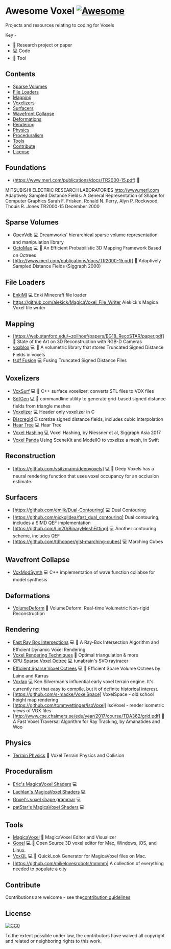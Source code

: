 # Awesome Voxel [![Awesome](https://awesome.re/badge.svg)](https://awesome.re)

Projects and resources relating to coding for Voxels

Key -

- :page_facing_up: Research project or paper
- :computer: Code
- :art: Tool

## Contents

- [Sparse Volumes](#sparse-volumes)
- [File Loaders](#file-loaders)
- [Mapping](#mapping)
- [Voxelizers](#voxelizers)
- [Surfacers](#surfacers)
- [Wavefront Collapse](#wavefront-collapse)
- [Deformations](#deformations)
- [Rendering](#rendering)
- [Physics](#physics)
- [Proceduralism](#proceduralism)
- [Tools](#tools)
- [Contribute](#contribute)
- [License](#license)

## Foundations

- (https://www.merl.com/publications/docs/TR2000-15.pdf) :page_facing_up: 

MITSUBISHI ELECTRIC RESEARCH LABORATORIES
http://www.merl.com
Adaptively Sampled Distance Fields: A
General Representation of Shape for
Computer Graphics
Sarah F. Frisken, Ronald N. Perry, Alyn P. Rockwood, Thouis R. Jones
TR2000-15 December 2000

## Sparse Volumes

- [OpenVdb](http://www.openvdb.org/) :computer: Dreamworks' hierarchical sparse volume representation and manipulation library
- [OctoMap](http://octomap.github.io/) :computer: :art: An Efficient Probabilistic 3D Mapping Framework Based on Octrees
- [http://www.merl.com/publications/docs/TR2000-15.pdf] :page_facing_up: Adaptively Sampled Distance Fields (Siggraph 2000)

## File Loaders

- [EnkiMI](https://github.com/dougbinks/enkiMI) :computer: Enki Minecraft file loader
- https://github.com/aiekick/MagicaVoxel_File_Writer Aiekick's Magica Voxel file writer

## Mapping

- [https://web.stanford.edu/~zollhoef/papers/EG18_RecoSTAR/paper.pdf] :page_facing_up: State of the Art on 3D Reconstruction with RGB-D Cameras
- [voxblox](https://github.com/ethz-asl/voxblox) :computer: :art:  A volumetric library that stores Truncated Signed Distance Fields in voxels
- [tsdf Fusion](https://github.com/andyzeng/tsdf-fusion) :computer: Fusing Truncated Signed Distance Files

## Voxelizers

- [VoxSurf](https://github.com/sylefeb/VoxSurf) :computer: :art: C++ surface voxelizer; converts STL files to VOX files
- [SdfGen](https://github.com/christopherbatty/SDFGen) :computer: :art: commandline utility to generate grid-based signed distance fields from triangle meshes
- [Voxelizer](https://github.com/karimnaaji/voxelizer) :computer: Header only voxelizer in C
- [Discregid](https://github.com/InteractiveComputerGraphics/Discregrid) Discretize signed distance fields, includes cubic interpolation
- [Haar Tree](https://github.com/mikolalysenko/haar-tree-3d) :computer: Haar Tree
- [Voxel Hashing](https://github.com/niessner/VoxelHashing) :computer: Voxel Hashing, by Niessner et al, Siggraph Asia 2017
- [Voxel Panda](https://github.com/ooper-shlab/VoxelPanda-Swift) Using SceneKit and ModelIO to voxelize a mesh, in Swift

## Reconstruction

- [https://github.com/vsitzmann/deepvoxels] :computer: :page_facing_up: Deep Voxels has a neural rendering function that uses voxel occupancy for an occlusion estimate.

## Surfacers
- [https://github.com/emilk/Dual-Contouring] :computer: Dual Contouring
- [https://github.com/nickgildea/fast_dual_contouring] Dual contouring, includes a SIMD QEF implementation
- [https://github.com/Lin20/BinaryMeshFitting] :computer: Another contouring scheme, includes QEF 
- [https://github.com/tdhooper/glsl-marching-cubes] :computer: Marching Cubes

## Wavefront Collapse

- [VoxModSynth](https://github.com/sylefeb/VoxModSynth) :computer:  C++ implementation of wave function collabse for model synthesis

## Deformations

- [VolumeDeform](https://graphics.stanford.edu/~niessner/papers/2016/5volumeDeform/innmannn2016deform.pdf) :page_facing_up: VolumeDeform: Real-time Volumetric Non-rigid Reconstruction

## Rendering

- [Fast Ray Box Intersections](http://www.jcgt.org/published/0007/03/04/) :computer: :page_facing_up: A Ray-Box Intersection Algorithm and
Efficient Dynamic Voxel Rendering
- [Voxel Rendering Techniques](https://medium.com/@fogleman/voxel-rendering-techniques-fa8d869457ca) :page_facing_up: Optimal triangulation & more
- [CPU Sparse Voxel Octree](https://github.com/tunabrain/sparse-voxel-octrees) :computer: tunabrain's SVO raytracer
- [Efficient Sparse Voxel Octrees](http://research.nvidia.com/publication/efficient-sparse-voxel-octrees) :computer: :page_facing_up: Efficient Spare Volume Octrees by Laine and Karras
- [Voxlap](http://advsys.net/ken/voxlap.htm) :computer: Ken Silverman's influential early voxel terrain engine. It's currently not that easy to compile, but it of definite historical interest.
- [https://github.com/s-macke/VoxelSpace] VoxelSpace - old school height map rendering
- [https://github.com/tommyettinger/IsoVoxel] IsoVoxel - render isometric views of VOX files
- [http://www.cse.chalmers.se/edu/year/2017/course/TDA362/grid.pdf] :page_facing_up: A Fast Voxel Traversal Algorithm for Ray Tracking, by Amanatides and Woo

## Physics

- [Terrain Physics](https://zeuxcg.org/2017/12/30/voxel-terrain-physics/) :page_facing_up: Voxel Terrain Physics and Collision

## Proceduralism

- [Eric's MagicaVoxel Shaders](https://github.com/CodingEric/Erics-MagicaVoxel-Shaders-Collection) :computer:
- [Lachlan's MagicaVoxel Shaders](https://github.com/lachlanmcdonald/magicavoxel-shaders) :computer:
- [Goxel's voxel shape grammar](https://blog.noctua-software.com/goxel-procedural.html) :computer:
- [patStar's MagicaVoxel Shaders](https://github.com/patStar/voxelShader) :computer:

## Tools

- [MagicaVoxel](https://ephtracy.github.io) :art: MagicaVoxel Editor and Visualizer
- [Goxel](http://guillaumechereau.github.io/goxel/) :computer: :art: Open Source 3D voxel editor for Mac, Windows, iOS, and Linux.
- [VoxQL](https://github.com/heptal/VoxQL) :computer: :art: QuickLook Generator for MagicaVoxel files on Mac.
- [https://github.com/mikelovesrobots/mmmm] A collection of everything needed to populate a city

## Contribute

Contributions are welcome - see the[contribution guidelines](contributing.md)

## License

[![CC0](http://mirrors.creativecommons.org/presskit/buttons/88x31/svg/cc-zero.svg)](http://creativecommons.org/publicdomain/zero/1.0)

To the extent possible under law, the contributors have waived all copyright and
related or neighboring rights to this work.
